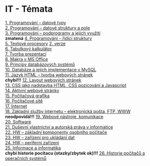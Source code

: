 # IT - Témata

[1.  Programování – datové typy](otazky/1.md)  
[2.  Programování – datové struktury a pole](otazky/2.md)  
[3.  Programování – podprogramy a jejich využití](otazky/3.md)  
**zmatená** [4.  Programování – řídící struktury](otazky/4.md)  
[5.  Textové procesory](otazky/5.md)  [2. verze](otazky/5_1.md)  
[6.  Tabulkový kalkulátor](otazky/6.md)  
[7.  Tvorba prezentací](otazky/7.md)  
[8.  Makra v MS Office](otazky/8.md)  
[9.  Principy databázových systémů](otazky/9.md)  
[10. Databáze a jejich implementace v MySQL](otazky/10.md)  
[11. Jazyk HTML – tvorba webových stránek](otazky/11.md)  
**chybí!!!** [12. Layout webových stránek](otazky/12.md)  
[13. CSS jako nadstavba HTML, CSS pozicování a Javascript](otazky/13.md)  
[14. Aktivní webové stránky](otazky/14.md)  
[15. Počítačová grafika](otazky/15.md)  
[16. Počítačové sítě](otazky/16.md)  
[17. Internet](otazky/17.md)  
[18. Základní služby internetu – elektronická pošta, FTP, WWW](otazky/18.md)  
**neodpovidá!!!** [19. Webové nástroje, komunikace](otazky/19.md)  
[20. Software](otazky/20.md)  
[21. Duševní vlastnictví a autorská práva v informatice](otazky/21.md)  
[22. HW – základní komponenty osobního počítače](otazky/22.md)  
[23. HW – zařízení pro ukládání dat](otazky/23.md)  
[24. HW – periferní zařízení](otazky/24.md)  
[25. Informace a informatika](otazky/25.md)  
**chybi historie pocitacu (otazky/zbytek ok)!!!** [26. Historie počítačů a operačních systémů](otazky/26.md)  
